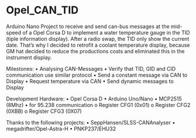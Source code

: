 # Opel_CAN_TID
Arduino Nano Project to receive and send can-bus messages at the mid-speed of a Opel Corsa D to implement a water temperature gauge in the TID (tiple information display). After a radio swap, the TID only show the current date. That’s why I decided to retrofit a coolant temperature display, because GM hat decided to reduce the productions costs and eliminated this in the instrument display.

Milestones:
•	Analysing CAN-Messages
•	Verify that TID, GID and CID communication use similar protocol
•	Send a constant message via CAN to Display
•	Request temperature via CAN
•	Send dynamic messages to Display

Development Hardware:
•	Opel Corsa D
•	Arduino Uno/Nano 
•	MCP2515 (8Mhz) 
•	for 95.238 communication
  o	Register CFG1 (0x01)
  o	Register CFG2 (0XBB)
  o	Register CFG3 (0X07)

Thanks to the following projects:
  •	SeppHansen/SLSS-CANAnalyser 
  •	megadrifter/Opel-Astra-H
  •	PNKP237/EHU32
